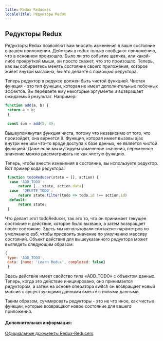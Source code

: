 ```yaml
---
title: Redux Reducers
localeTitle: Редукторы Redux
---
```

## Редукторы Redux

Редукторы Redux позволяют вам вносить изменения в ваше состояние в вашем приложении. Действия в redux только сообщают приложению, что в основном произошло. Было ли это событие щелчка, или какой-либо прокруткой мыши, он просто скажет, что это произошло. Теперь, как вы собираетесь менять состояние своего приложения, которое живет внутри магазина, вы это делаете с помощью редуктора.

Теперь редуктор в редуксе должен быть чистой функцией. Чистая функция - это тип функции, которая не имеет дополнительных побочных эффектов. Вы передаете ему некоторые аргументы и возвращает ожидаемый результат. Например:

```javascript
function add(a, b) { 
 return a + b; 
 } 
 
 const sum = add(5, 4); 
```

Вышеупомянутая функция чиста, потому что независимо от того, что произойдет, она вернется 9. Функция, которая имеет вызовы ajax внутри нее или что-то вроде доступа к базе данных, не является чистой функцией. Даже если мы мутируем изменение значения, переменное значение можно рассматривать не как чистую функцию.

Теперь, чтобы внести изменения в состояние, вы используете редуктор. Вот пример кода редуктора:

```javascript
 function todoReducer(state = [], action) { 
  case 'ADD_TODO': 
      return [...state, action.data] 
  case  'DELETE_TODO': 
      return state.filter(todo => todo.id !== action.id) 
  default: 
      return state; 
 } 
```

Что делает этот todoReducer, так это то, что он принимает текущее состояние и действие, которое было вызвано, а затем возвращает новое состояние. Здесь мы использовали синтаксис параметров по умолчанию es6, чтобы присвоить значение по умолчанию массиву состояний. Объект действия для вышеуказанного редуктора может выглядеть следующим образом:

```javascript
{ 
 type: 'ADD_TODO', 
 data: {name: 'Learn Redux', completed: false} 
 } 
```

Здесь действие имеет свойство типа «ADD\_TODO» с объектом данных. Теперь, когда это действие инициировано, оно принимается редуктором, а затем на основе оператора switch он возвращает новый массив с существующими данными вместе с новыми данными.

Таким образом, суммировать редукторы - это не что иное, как чистые функции, которые возвращают новое состояние для вашего приложения.

#### Дополнительная информация:

[Официальные документы Redux-Reducers](https://redux.js.org/basics/reducers)
